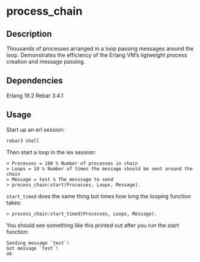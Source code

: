 process_chain
=============

## Description

Thousands of processes arranged in a loop passing messages around the loop. Demonstrates the efficiency of the Erlang VM’s ligtweight process creation and message passing.

## Dependencies

Erlang 19.2
Rebar 3.4.1

## Usage

Start up an erl session:

    rebar3 shell

Then start a loop in the iex session:

    > Processes = 100 % Number of processes in chain
    > Loops = 10 % Number of times the message should be sent around the chain
    > Message = test % The messsage to send
    > process_chain:start(Processes, Loops, Message).

`start_timed` does the same thing but times how long the looping function takes:

    > process_chain:start_timed(Processes, Loops, Message).

You should see something like this printed out after you run the start function:

    Sending message `test`!
    Got message `test`!
    ok
